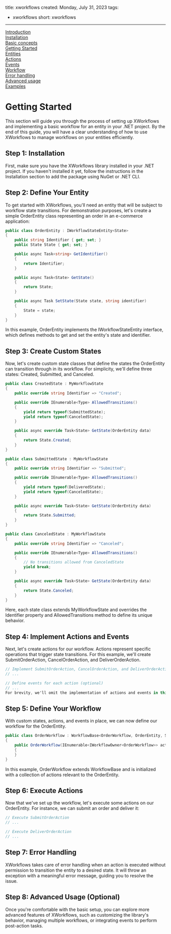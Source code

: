 title: xworkflows
created: Monday, July 31, 2023
tags:
  - xworkflows
short: xworkflows
---
<a href="index.html">Introduction</a><br>
<a href="installation.html">Installation</a><br>
<a href="basic.html">Basic concepts</a><br>
<a href="starting.html">Getting Started</a><br>
<a href="entities.html">Entities</a><br>
<a href="actions.html">Actions</a><br>
<a href="events.html">Events</a><br>
<a href="workflow.html">Workflow</a><br>
<a href="errors.html">Error handling</a><br>
<a href="advanced.html">Advanced usage</a><br>
<a href="examples.html">Examples</a><br>

# Getting Started
This section will guide you through the process of setting up XWorkflows and implementing a basic workflow for an entity in your .NET project. By the end of this guide, you will have a clear understanding of how to use XWorkflows to manage workflows on your entities efficiently.

## Step 1: Installation
First, make sure you have the XWorkflows library installed in your .NET project. If you haven't installed it yet, follow the instructions in the Installation section to add the package using NuGet or .NET CLI.

## Step 2: Define Your Entity
To get started with XWorkflows, you'll need an entity that will be subject to workflow state transitions. For demonstration purposes, let's create a simple OrderEntity class representing an order in an e-commerce application:

```csharp
public class OrderEntity : IWorkflowStateEntity<State>
{
    public string Identifier { get; set; }
    public State State { get; set; }

    public async Task<string> GetIdentifier()
    {
        return Identifier;
    }

    public async Task<State> GetState()
    {
        return State;
    }

    public async Task SetState(State state, string identifier)
    {
        State = state;
    }
}
```
In this example, OrderEntity implements the IWorkflowStateEntity<State> interface, which defines methods to get and set the entity's state and identifier.

## Step 3: Create Custom States
Now, let's create custom state classes that define the states the OrderEntity can transition through in its workflow. For simplicity, we'll define three states: Created, Submitted, and Canceled.

```csharp
public class CreatedState : MyWorkflowState
{
    public override string Identifier => "Created";

    public override IEnumerable<Type> AllowedTransitions()
    {
        yield return typeof(SubmittedState);
        yield return typeof(CanceledState);
    }

    public async override Task<State> GetState(OrderEntity data)
    {
        return State.Created;
    }
}

public class SubmittedState : MyWorkflowState
{
    public override string Identifier => "Submitted";

    public override IEnumerable<Type> AllowedTransitions()
    {
        yield return typeof(DeliveredState);
        yield return typeof(CanceledState);
    }

    public async override Task<State> GetState(OrderEntity data)
    {
        return State.Submitted;
    }
}

public class CanceledState : MyWorkflowState
{
    public override string Identifier => "Canceled";

    public override IEnumerable<Type> AllowedTransitions()
    {
        // No transitions allowed from CanceledState
        yield break;
    }

    public async override Task<State> GetState(OrderEntity data)
    {
        return State.Canceled;
    }
}
```
Here, each state class extends MyWorkflowState and overrides the Identifier property and AllowedTransitions method to define its unique behavior.

## Step 4: Implement Actions and Events
Next, let's create actions for our workflow. Actions represent specific operations that trigger state transitions. For this example, we'll create SubmitOrderAction, CancelOrderAction, and DeliverOrderAction.

```csharp
// Implement SubmitOrderAction, CancelOrderAction, and DeliverOrderAction classes
// ...

// Define events for each action (optional)
// ...
For brevity, we'll omit the implementation of actions and events in this example.
```

## Step 5: Define Your Workflow
With custom states, actions, and events in place, we can now define our workflow for the OrderEntity.

```csharp
public class OrderWorkflow : WorkflowBase<OrderWorkflow, OrderEntity, State>
{
    public OrderWorkflow(IEnumerable<IWorkflowOwner<OrderWorkflow>> actions) : base(actions)
    {
    }
}
```
In this example, OrderWorkflow extends WorkflowBase and is initialized with a collection of actions relevant to the OrderEntity.

## Step 6: Execute Actions
Now that we've set up the workflow, let's execute some actions on our OrderEntity. For instance, we can submit an order and deliver it:

```csharp
// Execute SubmitOrderAction
// ...

// Execute DeliverOrderAction
// ...
```

## Step 7: Error Handling
XWorkflows takes care of error handling when an action is executed without permission to transition the entity to a desired state. It will throw an exception with a meaningful error message, guiding you to resolve the issue.

## Step 8: Advanced Usage (Optional)
Once you're comfortable with the basic setup, you can explore more advanced features of XWorkflows, such as customizing the library's behavior, managing multiple workflows, or integrating events to perform post-action tasks.